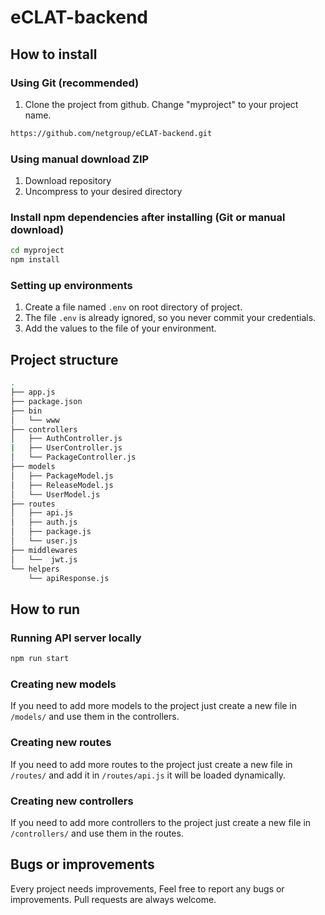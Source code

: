 # eCLAT-backend
## How to install

### Using Git (recommended)

1.  Clone the project from github. Change "myproject" to your project name.

```bash
https://github.com/netgroup/eCLAT-backend.git
```

### Using manual download ZIP

1.  Download repository
2.  Uncompress to your desired directory

### Install npm dependencies after installing (Git or manual download)

```bash
cd myproject
npm install
```

### Setting up environments

1.  Create a file named `.env` on root directory of project.
2.  The file `.env` is already ignored, so you never commit your credentials.
4.  Add the values to the file of your environment. 

## Project structure

```sh
.
├── app.js
├── package.json
├── bin
│   └── www
├── controllers
│   ├── AuthController.js
|   ├── UserController.js
│   └── PackageController.js
├── models
│   ├── PackageModel.js
│   ├── ReleaseModel.js
│   └── UserModel.js
├── routes
│   ├── api.js
│   ├── auth.js
│   ├── package.js
│   └── user.js
├── middlewares
│   └──  jwt.js
└── helpers
    └── apiResponse.js

```

## How to run

### Running API server locally

```bash
npm run start
```

### Creating new models

If you need to add more models to the project just create a new file in `/models/` and use them in the controllers.

### Creating new routes

If you need to add more routes to the project just create a new file in `/routes/` and add it in `/routes/api.js` it will be loaded dynamically.

### Creating new controllers

If you need to add more controllers to the project just create a new file in `/controllers/` and use them in the routes.

## Bugs or improvements

Every project needs improvements, Feel free to report any bugs or improvements. Pull requests are always welcome.

